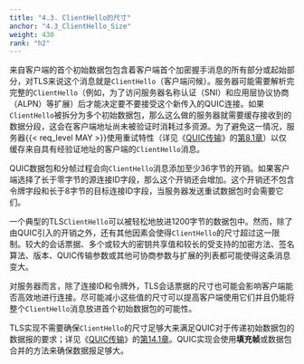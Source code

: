 ```yaml
---
title: "4.3. ClientHello的尺寸"
anchor: "4.3_ClientHello_Size"
weight: 430
rank: "h2"
---
```


来自客户端的首个初始数据包包含着客户端首个加密握手消息的所有部分或起始部分，对TLS来说这个消息就是`ClientHello`（客户端问候）。服务器可能需要解析完完整的`ClientHello`（例如，为了访问服务器名称认证（SNI）和应用层协议协商（ALPN）等扩展）后才能决定要不要接受这个新传入的QUIC连接。如果`ClientHello`被拆分为多个初始数据包，那么这么做的服务器就需要缓存接收到的数据分段，这会在客户端地址尚未被验证时消耗过多资源。为了避免这一情况，服务器{{< req_level MAY >}}使用重试特性（详见《[QUIC传输](../RFC9000_Chinese_Simplified)》的[第8.1章](../RFC9000_Chinese_Simplified/#8.1_Address_Validation_during_Connection_Establishment)）以仅缓存来自具有经验证地址的客户端的`ClientHello`消息。

QUIC数据包和分帧过程会向`ClientHello`消息添加至少36字节的开销。如果客户端选择了长于零字节的源连接ID字段，那么这个开销还会增加。这个开销还不包含令牌字段和长于8字节的目标连接ID字段，当服务器发送重试数据包时会需要它们。

一个典型的TLS`ClientHello`可以被轻松地放进1200字节的数据包中。然而，除了由QUIC引入的开销之外，还有其他因素会使得`ClientHello`的尺寸超过这一限制。较大的会话票据、多个或较大的密钥共享值和较长的受支持的加密方法、签名算法、版本、QUIC传输参数或其他可协商参数与扩展的列表都可能使得这条消息变大。

对服务器而言，除了连接ID和令牌外，TLS会话票据的尺寸也可能会影响客户端能否高效地进行连接。尽可能减小这些值的尺寸可以提高客户端使用它们并且仍能将整个`ClientHello`消息放进首个初始数据包的可能性。

TLS实现不需要确保`ClientHello`的尺寸足够大来满足QUIC对于传递初始数据包的数据报的要求；详见《[QUIC传输](../RFC9000_Chinese_Simplified)》的[第14.1章](../RFC9000_Chinese_Simplified/#14.1_Initial_Datagram_Size)。QUIC实现会使用**填充帧**或数据包合并的方法来确保数据报足够大。
